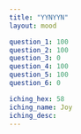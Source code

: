 ```yaml
---
title: "YYNYYN"
layout: mood

question_1: 100
question_2: 100
question_3: 0
question_4: 100
question_5: 100
question_6: 0

iching_hex: 58
iching_name: Joy
iching_desc: 
---
```

